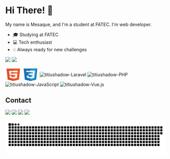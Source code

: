 #  Hi There! 👋
My name is Mesaque, and I'm a student at FATEC. I'm web developer.

- 🎓 Studying at FATEC
- 💻 Tech enthusiast
- 💡 Always ready for new challenges
  
<div>
    <img height="180em" src="https://github-readme-stats.vercel.app/api?username=titiushadow&show_icons=true&theme=dark&include_all_commits=true&count_private=true"/>
    <img height="180em" src="https://github-readme-stats.vercel.app/api/top-langs/?username=titiushadow&layout=compact&langs_count=7&theme=dark"/>
</div>

<div style="display: inline_block"><br>
  <img align="center" alt="titiushadow-HTML" height="40" width="50" src="https://raw.githubusercontent.com/devicons/devicon/master/icons/html5/html5-original.svg">
  <img align="center" alt="titiushadow-CSS" height="40" width="50" src="https://raw.githubusercontent.com/devicons/devicon/master/icons/css3/css3-original.svg">
  <img align="center" alt="titiushadow-Laravel" height="40" width="50" src="https://cdn.jsdelivr.net/gh/devicons/devicon/icons/laravel/laravel-plain.svg" />
  <img align="center" alt="titiushadow-PHP" height="40" width="50" src="https://cdn.jsdelivr.net/gh/devicons/devicon/icons/php/php-original.svg"/>
  <img align="center" alt="titiushadow-JavaScript" height="40" width="50" src="https://cdn.jsdelivr.net/gh/devicons/devicon/icons/javascript/javascript-original.svg" />
  <img align="center" alt="titiushadow-Vue.js" height="40" width="50" src="https://cdn.jsdelivr.net/gh/devicons/devicon/icons/vuejs/vuejs-original.svg"/>
</div>

## Contact
<div>
  <a href="https://api.whatsapp.com/send?phone=5518991144799" target="_blank"><img src="https://img.shields.io/badge/WhatsApp-25D366?style=for-the-badge&logo=whatsapp&logoColor=white" target="_blank"></a>
  <a href="https://instagram.com/mesaque1212/" target="_blank"><img src="https://img.shields.io/badge/Instagram-E4405F?style=for-the-badge&logo=instagram&logoColor=white" target="_blank"></a>
  <a href="mailto:mesaque1212@gmail.com"><img src="https://img.shields.io/badge/Gmail-D14836?style=for-the-badge&logo=gmail&logoColor=white" target="_blank"></a>
  <a href="https://www.linkedin.com/in/mesaque-de-souza-mois%C3%A9s-7860371a7/" target="_blank"><img src="https://img.shields.io/badge/LinkedIn-0077B5?style=for-the-badge&logo=linkedin&logoColor=white" target="_blank"></a> 
</div>

<div> 
 
  ![Snake animation](https://github.com/titiushadow/titiushadow/blob/output/github-contribution-grid-snake.svg)

</div>




